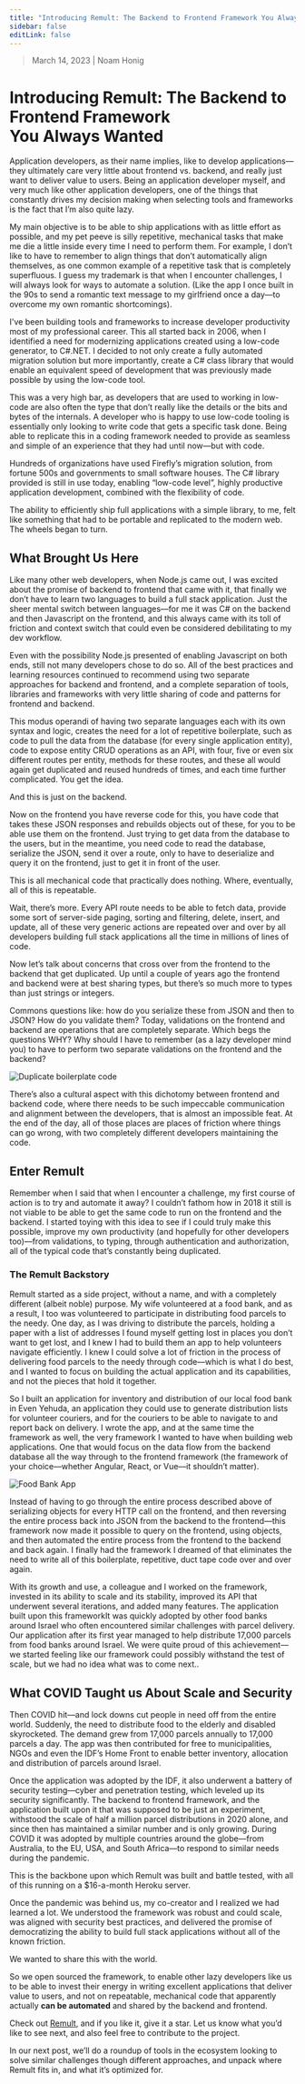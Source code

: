 ```yaml
---
title: "Introducing Remult: The Backend to Frontend Framework You Always Wanted"
sidebar: false
editLink: false
---
```


> March 14, 2023 | Noam Honig

# Introducing Remult: The Backend to Frontend Framework You Always Wanted

Application developers, as their name implies, like to develop applications––they ultimately care very little about frontend vs. backend, and really just want to deliver value to users.  Being an application developer myself, and very much like other application developers, one of the things that constantly drives my decision making when selecting tools and frameworks is the fact that I’m also quite lazy. 

My main objective is to be able to ship applications with as little effort as possible, and my pet peeve is silly repetitive, mechanical tasks that make me die a little inside every time I need to perform them. For example, I don’t like to have to remember to align things that don’t automatically align themselves, as one common example of a repetitive task that is completely superfluous.  I guess my trademark is that when I encounter challenges, I will always look for ways to automate a solution.  (Like the app I once built in the 90s to send a romantic text message to my girlfriend once a day––to overcome my own romantic shortcomings).

I've been building tools and frameworks to increase developer productivity most of my professional career.  This all started back in 2006, when I identified a need for modernizing applications created using a low-code generator, to C#.NET.  I decided to not only create a fully automated migration solution but more importantly, create a C# class library that would enable an equivalent speed of development that was previously made possible by using the low-code tool.

This was a very high bar, as developers that are used to working in low-code are also often the type that don’t really like the details or the bits and bytes of the internals.  A developer who is happy to use low-code tooling is essentially only looking to write code that gets a specific task done.  Being able to replicate this in a coding framework needed to provide as seamless and simple of an experience that they had until now––but with code.  

Hundreds of organizations have used Firefly’s migration solution, from fortune 500s and governments to small software houses. The C# library provided   is still in use today, enabling “low-code level”, highly productive application development, combined with the flexibility of code.  

The ability to efficiently ship full applications with a simple library, to me, felt like something that had to be portable and replicated to the modern web.  The wheels began to turn.

## What Brought Us Here

Like many other web developers, when Node.js came out, I was excited about the promise of backend to frontend that came with it, that finally we don’t have to learn two languages to build a full stack application.  Just the sheer mental switch between languages––for me it was C# on the backend and then Javascript on the frontend, and this always came with its toll of friction and context switch that could even be considered debilitating to my dev workflow.

Even with the possibility Node.js presented of enabling Javascript on both ends, still not many developers chose to do so. All of the best practices and learning resources continued to recommend using two separate approaches for backend and frontend, and a complete separation of tools, libraries and frameworks with very little sharing of code and patterns for frontend and backend.

This modus operandi of having two separate languages each with its own syntax and logic, creates the need for a lot of repetitive boilerplate, such as code to pull the data from the database (for every single application entity), code to expose entity CRUD operations as an API, with four, five or even six different routes per entity, methods for these routes, and these all would again get duplicated and reused hundreds of times, and each time further complicated. You get the idea.  

And this is just on the backend. 

Now on the frontend you have reverse code for this, you have code that takes these JSON responses and rebuilds objects out of these, for you to be able use them on the frontend.  Just trying to get data from the database to the users, but in the meantime, you need code to read the database, serialize the JSON, send it over a route, only to have to deserialize and query it on the frontend, just to get it in front of the user.  

This is all mechanical code that practically does nothing.  Where, eventually, all of this is repeatable.  

Wait, there’s more. Every API route needs to be able to fetch data, provide some sort of server-side paging, sorting and filtering, delete, insert, and update, all of these very generic actions are repeated over and over by all developers building full stack applications all the time in millions of lines of code.  

Now let’s talk about concerns that cross over from the frontend to the backend that get duplicated. Up until a couple of years ago the frontend and backend were at best sharing types, but there’s so much more to types than just strings or integers.  

Commons questions like: how do you serialize these from JSON and then to JSON? How do you validate them? Today, validations on the frontend and backend are operations that are completely separate.  Which begs the questions WHY?  Why should I have to remember (as a lazy developer mind you) to have to perform two separate validations on the frontend and the backend?

![Duplicate boilerplate code](./introducing-remult-part-1/boilerplate.png)

There’s also a cultural aspect with this dichotomy between frontend and backend code, where there needs to be such impeccable communication and alignment between the developers, that is almost an impossible feat.  At the end of the day,  all of those places are places of friction where things can go wrong, with two completely different developers maintaining the code.

## Enter Remult

Remember when I said that when I encounter a challenge, my first course of action is to try and automate it away?  I couldn’t fathom how in 2018 it still is not viable to be able to get the same code to run on the frontend and the backend.  I started toying with this idea to see if I could truly make this possible, improve my own productivity (and hopefully for other developers too)––from validations, to typing, through authentication and authorization, all of the typical code that’s constantly being duplicated.

### The Remult Backstory 

Remult started as a side project, without a name, and with a completely different (albeit noble) purpose.  My wife volunteered at a food bank, and as a result, I too was volunteered to participate in distributing food parcels to the needy.  One day, as I was driving to distribute the parcels, holding a paper with a list of addresses I found myself getting lost in places you don’t want to get lost, and I knew I had to build them an app to help volunteers navigate efficiently.  I knew I could solve a lot of friction in the process of delivering food parcels to the needy through code––which is what I do best, and I wanted to focus on building the actual application and its capabilities, and not the pieces that hold it together.

So I built an application for inventory and distribution of our local food bank in Even Yehuda, an application they could use to generate distribution lists for volunteer couriers, and for the couriers to be able to navigate to and report back on delivery. I wrote the app, and at the same time the framework as well, the very framework I wanted to have when building web applications.  One that would focus on the data flow from the backend database all the way through to the frontend framework (the framework of your choice––whether Angular, React, or Vue––it shouldn’t matter). 

![Food Bank App](./introducing-remult-part-1/food-bank-app.jpg)

Instead of having to go through the entire process described above of serializing objects for every HTTP call on the frontend, and then reversing the entire process back into JSON from the backend to the frontend––this framework now made it possible to query on the frontend, using objects, and then automated the entire process from the frontend to the backend and back again.  I finally had the framework I dreamed of that eliminates the need to write all of this boilerplate, repetitive, duct tape code over and over again.

With its growth and use, a colleague and I worked on the framework, invested in its ability to scale and its stability, improved its API that underwent several iterations, and added many features.  The application built upon this frameworkIt was quickly adopted by other food banks around Israel who often encountered similar challenges with parcel delivery.  Our application after its first year managed to help distribute 17,000 parcels from food banks around Israel.  We were quite proud of this achievement––we started feeling like our framework could possibly withstand the test of scale, but we had no idea what was to come next..  

## What COVID Taught us About Scale and Security

Then COVID hit––and lock downs cut people in need off from the entire world.  Suddenly, the need to distribute food to the elderly and disabled skyrocketed.  The demand grew from 17,000 parcels annually to 17,000 parcels a day.  The app was then contributed for free to municipalities, NGOs and even the IDF’s Home Front to enable better inventory, allocation and distribution of parcels around Israel.

Once the application was adopted by the IDF, it also underwent a battery of security testing––cyber and penetration testing, which leveled up its security significantly.  The backend to frontend framework, and the application built upon it that was supposed to be just an experiment, withstood the scale of half a million parcel distributions in 2020 alone, and since then has maintained a similar number and is only growing.  During COVID it was adopted by  multiple countries around the globe––from Australia, to the EU, USA, and South Africa––to respond to similar needs during the pandemic.  

This is the backbone upon which Remult was built and battle tested, with all of this running on a $16-a-month Heroku server.  

Once the pandemic was behind us, my co-creator and I realized we had learned a lot.  We understood the framework was robust and could scale, was aligned with security best practices, and delivered the promise of democratizing the ability to build full stack applications without all of the known friction.

We wanted to share this with the world. 

So we open sourced the framework, to enable other lazy developers like us to be able to invest their energy in writing excellent applications that deliver value to users, and not on repeatable, mechanical code that apparently actually **can be automated** and shared by the backend and frontend.

Check out [Remult](https://remult.dev), and if you like it, give it a star.  Let us know what you’d like to see next, and also feel free to contribute to the project.

In our next post, we’ll do a roundup of tools in the ecosystem looking to solve similar challenges though different approaches, and unpack where Remult fits in, and what it’s optimized for.

